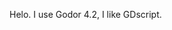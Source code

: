 Helo. I use Godor 4.2, I like GDscript.

<!---
ProxysGreat/ProxysGreat is a ✨ special ✨ repository because its `README.md` (this file) appears on your GitHub profile.
You can click the Preview link to take a look at your changes.
--->
